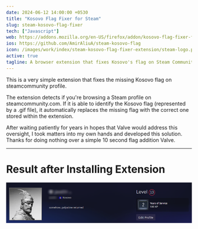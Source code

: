 ```yaml
---
date: 2024-06-12 14:00:00 +0530
title: "Kosovo Flag Fixer for Steam"
slug: steam-kosovo-flag-fixer
tech: ["Javascript"]
web: https://addons.mozilla.org/en-US/firefox/addon/kosovo-flag-fixer-for-steam/
ios: https://github.com/AmirAliuA/steam-kosovo-flag
icon: /images/work/index/steam-kosovo-flag-fixer-extension/steam-logo.png
active: true
tagline: A browser extension that fixes Kosovo's flag on Steam Community profile page
---
```


This is a very simple extension that fixes the missing Kosovo flag on steamcommunity profile.
    
The extension detects if you're browsing a Steam profile on steamcommunity.com. If it is able
to identify the Kosovo flag (represented by a .gif file), it automatically replaces the
missing flag with the correct one stored within the extension.

After waiting patiently for years in hopes that Valve would address this oversight, I took matters
into my own hands and developed this solution. Thanks for doing nothing over a simple 10 second flag addition Valve.

---

# Result after Installing Extension
![Result after Installing Extension](https://raw.githubusercontent.com/AmirAliuA/steam-kosovo-flag/main/result.png)